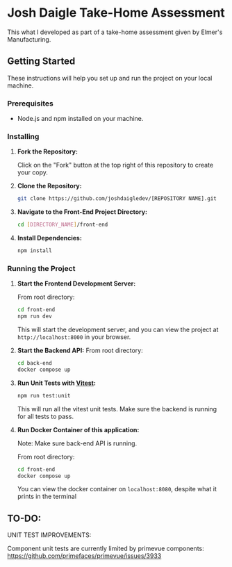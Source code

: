 # Josh Daigle Take-Home Assessment

This what I developed as part of a take-home assessment given by Elmer's Manufacturing. 

## Getting Started

These instructions will help you set up and run the project on your local machine.

### Prerequisites

- Node.js and npm installed on your machine.

### Installing

1. **Fork the Repository:**

   Click on the "Fork" button at the top right of this repository to create your copy.

2. **Clone the Repository:**

   ```bash
   git clone https://github.com/joshdaigledev/[REPOSITORY NAME].git
   ```

3. **Navigate to the Front-End Project Directory:**

   ```bash
   cd [DIRECTORY_NAME]/front-end
   ```

4. **Install Dependencies:**

   ```bash
   npm install
   ```

### Running the Project

1. **Start the Frontend Development Server:**

   From root directory:
   ```bash
   cd front-end
   npm run dev
   ```

   This will start the development server, and you can view the project at `http://localhost:8000` in your browser.

2. **Start the Backend API:**
   From root directory:
   ```bash
   cd back-end
   docker compose up
   ```

3. **Run Unit Tests with [Vitest](https://vitest.dev/):**

   ```bash
   npm run test:unit
   ```

   This will run all the vitest unit tests. Make sure the backend is running for all tests to pass. 

4. **Run Docker Container of this application:**
   
   Note: Make sure back-end API is running.

   From root directory:
   ```bash
   cd front-end
   docker compose up
   ```

   You can view the docker container on ```localhost:8080```, despite what it prints in the terminal 

## TO-DO:

UNIT TEST IMPROVEMENTS: 

Component unit tests are currently limited by primevue components: 
https://github.com/primefaces/primevue/issues/3933

